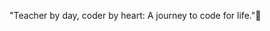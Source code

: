 "Teacher by day, coder by heart: A journey to code for life."🌻


<!---
Renu1292/Renu1292 is a ✨ special ✨ repository because its `README.md` (this file) appears on your GitHub profile.
You can click the Preview link to take a look at your changes.
--->
